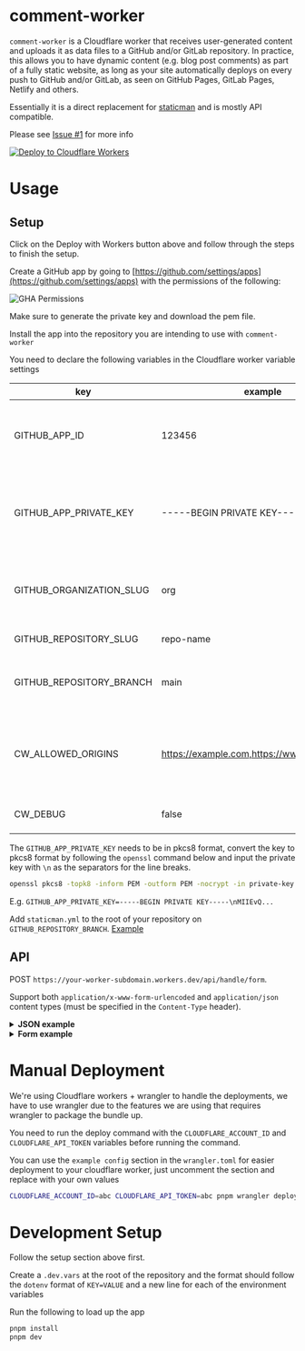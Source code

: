 # comment-worker

`comment-worker` is a Cloudflare worker that receives user-generated content and uploads it as data files to a GitHub and/or GitLab repository. In practice, this allows you to have dynamic content (e.g. blog post comments) as part of a fully static website, as long as your site automatically deploys on every push to GitHub and/or GitLab, as seen on GitHub Pages, GitLab Pages, Netlify and others.

Essentially it is a direct replacement for [staticman](https://github.com/eduardoboucas/staticman) and is mostly API compatible.

Please see [Issue #1](https://github.com/zanechua/comment-worker/issues/1) for more info

[![Deploy to Cloudflare Workers](https://deploy.workers.cloudflare.com/button)](https://deploy.workers.cloudflare.com/?url=https://github.com/zanechua/comment-worker)

# Usage

## Setup

Click on the Deploy with Workers button above and follow through the steps to finish the setup.

Create a GitHub app by going to [https://github.com/settings/apps](https://github.com/settings/apps) with the permissions of the following:

![GHA Permissions](https://github.com/zanechua/comment-worker/assets/4265429/a5b7e22d-fc15-4828-8289-b9de3958ee24)

Make sure to generate the private key and download the pem file.

Install the app into the repository you are intending to use with `comment-worker`

You need to declare the following variables in the Cloudflare worker variable settings

| key                      | example                                     | description                                                           |
|--------------------------|---------------------------------------------|-----------------------------------------------------------------------|
| GITHUB_APP_ID            | 123456                                      | App Id of GitHub App which will be committing to your repository      |
| GITHUB_APP_PRIVATE_KEY   | -----BEGIN PRIVATE KEY-----...              | Private Key of GitHub App which will be committing to your repository |
| GITHUB_ORGANIZATION_SLUG | org                                         | Organization name or username that the repository belongs to          |
| GITHUB_REPOSITORY_SLUG   | repo-name                                   | Repository name                                                       |
| GITHUB_REPOSITORY_BRANCH | main                                        | Branch where the site configuration lies                              |
| CW_ALLOWED_ORIGINS       | https://example.com,https://www.example.com | Allowed origins that can send a request to the comment-worker         |
| CW_DEBUG                 | false                                       | Turning debug mode on or off                                          |

The `GITHUB_APP_PRIVATE_KEY` needs to be in pkcs8 format, convert the key to pkcs8 format by following the `openssl` command below and input the private key with `\n` as the separators for the line breaks.

```bash
openssl pkcs8 -topk8 -inform PEM -outform PEM -nocrypt -in private-key.pem -out private-key-pkcs8.key
```

E.g. `GITHUB_APP_PRIVATE_KEY=-----BEGIN PRIVATE KEY-----\nMIIEvQ...`

Add `staticman.yml` to the root of your repository on `GITHUB_REPOSITORY_BRANCH`. [Example](https://github.com/zanechua/website/blob/master/staticman.yml)

## API

POST `https://your-worker-subdomain.workers.dev/api/handle/form`.

Support both `application/x-www-form-urlencoded` and `application/json` content types (must be specified in the `Content-Type` header).

<details>
<summary><b>JSON example</b></summary>

```json
{
  "fields": {
    "name": "John Doe",
    "email": "johndoe@example.com",
    "message": "Hello world!",
    "slug": "your/page/slug"
  },
  "options": {
    "url": "https://example.com"
  }
}
```

</details>

<details>
<summary><b>Form example</b></summary>

```html
<form
  submit="https://your-worker-subdomain.workers.dev/api/handle/form"
  method="POST"
>
  <div>
    <label for="fields[name]">Name</label>
    <input type="text" name="fields[name]" value="John Doe" required>
  </div>
  <div>
    <label for="fields[email]">Email</label>
    <input type="email" name="fields[email]" value="" required>
  </div>
  <div>
    <label for="options[url]">Website</label>
    <input type="url" name="options[url]" placeholder="https://example.com">
  <div>
    <label for="fields[message]">Message</label>
    <textarea name="fields[message]" required>Hello world!</textarea>
  </div>
  <div style="display: none">
    <label for="fields[slug]">Slug</label>
    <input type="text" name="fields[slug]" value="your/page/slug" readonly>
  </div>

  <button type="submit">Submit</button>
  <button type="reset">Reset</button>
</form>
```

</details>

# Manual Deployment

We're using Cloudflare workers + wrangler to handle the deployments, we have to use wrangler due to the features we are using that requires wrangler to package the bundle up.

You need to run the deploy command with the `CLOUDFLARE_ACCOUNT_ID` and `CLOUDFLARE_API_TOKEN` variables before running the command.

You can use the `example config` section in the `wrangler.toml` for easier deployment to your cloudflare worker, just uncomment the section and replace with your own values

```bash
CLOUDFLARE_ACCOUNT_ID=abc CLOUDFLARE_API_TOKEN=abc pnpm wrangler deploy
```

# Development Setup

Follow the setup section above first.

Create a `.dev.vars` at the root of the repository and the format should follow the `dotenv` format of `KEY=VALUE` and a new line for each of the environment variables

Run the following to load up the app
```bash
pnpm install
pnpm dev
```
